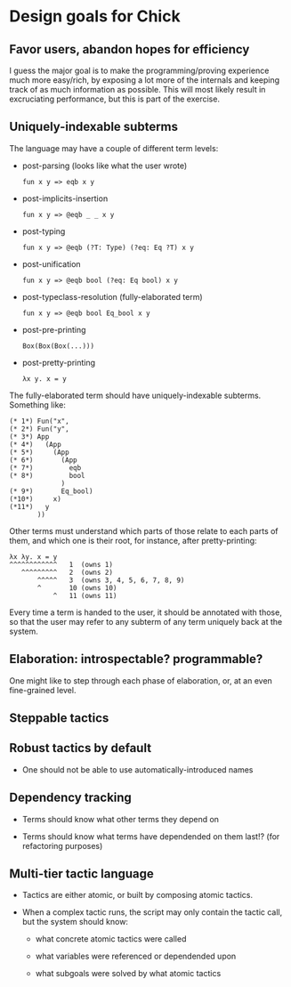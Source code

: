 Design goals for Chick
======================

Favor users, abandon hopes for efficiency
-----------------------------------------

I guess the major goal is to make the programming/proving experience much more easy/rich, by exposing a lot more of the internals and keeping track of as much information as possible. This will most likely result in excruciating performance, but this is part of the exercise.

Uniquely-indexable subterms
---------------------------

The language may have a couple of different term levels:

- post-parsing (looks like what the user wrote)
  
  `fun x y => eqb x y`

- post-implicits-insertion

  `fun x y => @eqb _ _ x y`

- post-typing

  `fun x y => @eqb (?T: Type) (?eq: Eq ?T) x y`

- post-unification

  `fun x y => @eqb bool (?eq: Eq bool) x y`

- post-typeclass-resolution (fully-elaborated term)

  `fun x y => @eqb bool Eq_bool x y`

- post-pre-printing

  `Box(Box(Box(...)))`

- post-pretty-printing

  `λx y. x = y`

The fully-elaborated term should have uniquely-indexable subterms. Something like:

```
(* 1*) Fun("x",
(* 2*) Fun("y",
(* 3*) App
(* 4*)   (App
(* 5*)     (App
(* 6*)       (App
(* 7*)         eqb
(* 8*)         bool
             )
(* 9*)       Eq_bool)
(*10*)     x)
(*11*)   y
       ))
```

Other terms must understand which parts of those relate to each parts of them, and which one is their root, for instance, after pretty-printing:

```
λx λy. x = y
^^^^^^^^^^^^   1  (owns 1)
   ^^^^^^^^^   2  (owns 2)
       ^^^^^   3  (owns 3, 4, 5, 6, 7, 8, 9)
       ^       10 (owns 10)
           ^   11 (owns 11)
```

Every time a term is handed to the user, it should be annotated with those, so that the user may refer to any subterm of any term uniquely back at the system.

Elaboration: introspectable? programmable?
------------------------------------------

One might like to step through each phase of elaboration, or, at an even fine-grained level.

Steppable tactics
-----------------

Robust tactics by default
-------------------------

- One should not be able to use automatically-introduced names

Dependency tracking
-------------------

- Terms should know what other terms they depend on

- Terms should know what terms have dependended on them last!? (for refactoring purposes)

Multi-tier tactic language
--------------------------

- Tactics are either atomic, or built by composing atomic tactics.

- When a complex tactic runs, the script may only contain the tactic call, but the system should know:
  
  - what concrete atomic tactics were called
  
  - what variables were referenced or dependended upon
  
  - what subgoals were solved by what atomic tactics

